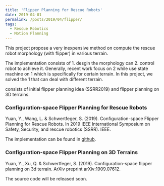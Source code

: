 ```yaml
---
title: 'Flipper Planning for Rescue Robots'
date: 2019-04-01
permalink: /posts/2019/04/flipper/
tags:
  - Rescue Robotics
  - Motion Planning
---
```


This project propose a very inexpensive method on compute the rescue robot morphology (with flipper) in various terrain.

The implementation consists of 1. desgin the morphology can 2. control robot to achieve it. Generally, recent work focus on 2 while use state machine on 1 which is specifically for certain terrain. In this project, we solved the 1 that can deal with different terrain.

consists of initial flipper planning idea (SSRR2019) and flipper planning on 3D terrains.

### Configuration-space Flipper Planning for Rescue Robots

Yuan, Y., Wang, L. & Schwertfeger, S. (2019). Configuration-space Flipper Planning for Rescue Robots. In 2019 IEEE International Symposium on Safety, Security, and rescue robotics (SSRR). IEEE.

The implementation can be found in [github](https://github.com/STAR-Center/flipperplanning).

### Configuration-space Flipper Planning on 3D Terrains
Yuan, Y., Xu, Q. & Schwertfeger, S. (2019). Configuration-space flipper planning on 3d terrain. ArXiv preprint arXiv:1909.07612.

The source code will be released soon.
